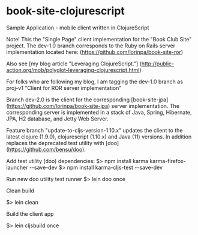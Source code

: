 book-site-clojurescript
=======================

Sample Application - mobile client written in ClojureScript

Note! This the "Single Page" client implementation for the 
"Book Club Site" project. The dev-1.0 branch corresponds to
the Ruby on Rails server implementation located here:
(https://github.com/lorinpa/book-site-ror)

Also see [my blog article "Leveraging ClojureScript."] (http://public-action.org/mob/polyglot-leveraging-clojurescript.html)

For folks who are following my blog, I am tagging the dev-1.0 
branch as proj-v1 "Client for ROR server implementation"

Branch dev-2.0 is the client for the corresponding [book-site-jpa] (https://github.com/lorinpa/book-site-jpa) 
server implementation. The corresponding server is implemented in a stack of Java, Spring, Hibernate,
JPA, H2 database, and Jetty Web Server.


Feature branch "update-to-cljs-version-1.10.x" updates the client to the latest clojure (1.9.0), clojurescript (1.10.x) 
and Java (11) versions. In addition replaces the deprecated test utility with [doo] (https://github.com/bensu/doo).

Add test utility (doo) dependencies:
$> npm install karma karma-firefox-launcher --save-dev
$> npm install karma-cljs-test --save-dev

Run new doo utility test runner
$> lein doo once

Clean build

$> lein clean

Build the client app

$> lein cljsbuild once

  
